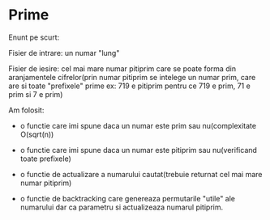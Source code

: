 Prime
=====
Enunt pe scurt:

Fisier de intrare: un numar "lung"

Fisier de iesire: cel mai mare numar pitiprim care se poate forma din aranjamentele
  cifrelor(prin numar pitiprim se intelege un numar prim, care are si toate "prefixele" 
  prime ex: 719 e pitiprim pentru ce 719 e prim, 71 e prim si 7 e prim)

Am folosit: 
		
- o functie care imi spune daca un numar este prim sau 
nu(complexitate O(sqrt(n))

- o functie care imi spune daca un numar este pitiprim 
sau nu(verificand toate prefixele)
		
- o functie de actualizare a numarului cautat(trebuie returnat
cel mai mare numar pitiprim)
		
- o functie de backtracking care genereaza permutarile "utile" ale 
numarului dar ca parametru si actualizeaza numarul pitiprim.
